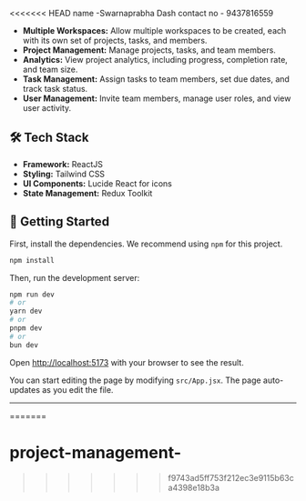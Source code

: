 <<<<<<< HEAD
name -Swarnaprabha Dash 
contact no - 9437816559



- **Multiple Workspaces:** Allow multiple workspaces to be created, each with its own set of projects, tasks, and members.
- **Project Management:** Manage projects, tasks, and team members.
- **Analytics:** View project analytics, including progress, completion rate, and team size.
- **Task Management:** Assign tasks to team members, set due dates, and track task status.
- **User Management:** Invite team members, manage user roles, and view user activity.

## 🛠️ Tech Stack <a name="-tech-stack"></a>

- **Framework:** ReactJS
- **Styling:** Tailwind CSS
- **UI Components:** Lucide React for icons
- **State Management:** Redux Toolkit

## 🚀 Getting Started <a name="-getting-started"></a>

First, install the dependencies. We recommend using `npm` for this project.

```bash
npm install
```

Then, run the development server:

```bash
npm run dev
# or
yarn dev
# or
pnpm dev
# or
bun dev
```

Open [http://localhost:5173](http://localhost:5173) with your browser to see the result.

You can start editing the page by modifying `src/App.jsx`. The page auto-updates as you edit the file.

---

=======
# project-management-
>>>>>>> f9743ad5ff753f212ec3e9115b63ca4398e18b3a
